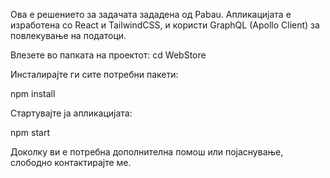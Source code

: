 Ова е решението за задачата зададена од Pabau. 
Апликацијата е изработена со React и TailwindCSS, и користи GraphQL (Apollo Client) за повлекување на податоци.

Влезете во папката на проектот:
cd WebStore

Инсталирајте ги сите потребни пакети:

npm install

Стартувајте ја апликацијата:

npm start

Доколку ви е потребна дополнителна помош или појаснување, слободно контактирајте ме.

